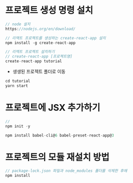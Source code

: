 # 프로젝트 생성 명령 설치
```js
// node 설치
https://nodejs.org/en/download/

// 리액트 프로젝트를 생성하는 create-react-app 설치
npm install -g create-react-app

// 리엑트 프로젝트 설치하기
// create-react-app [프로젝트명]
create-react-app tutorial
```
* 생생된 프로젝트 폴더로 이동
```js
cd tutorial
yarn start
```
# 프로젝트에 JSX 추가하기 
```js
// 
npm init -y

npm install babel-cli@6 babel-preset-react-app@3
```

# 프로젝트의 모듈 재설치 방법
```js
// package-lock.json 파일과 node_modules 폴더를 삭제한 후에
npm install 
```